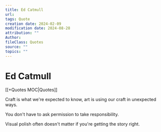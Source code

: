 ```yaml
---
title: Ed Catmull
url: 
tags: Quote
creation date: 2024-02-09
modification date: 2024-08-28
attribution: ""
Author: 
fileClass: Quotes
source: ""
topics: ""
---
```


# Ed Catmull

[[+Quotes MOC|Quotes]]

Craft is what we're expected to know, art is using our craft in unexpected ways.

You don't have to ask permission to take responsibility.

Visual polish often doesn't matter if you're getting the story right.
